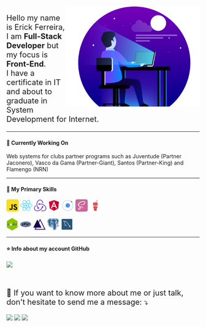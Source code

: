<img src="web-developer.svg" min-width="350px" max-width="350px" width="350px" align="right" alt="Erick Developer">

<p align="left" style="font-size: 20px"> 
   Hello my name is Erick Ferreira,  I am <strong>Full-Stack Developer</strong> but my focus is <strong>Front-End</strong>.<br>
    I have a certificate in IT and about to graduate in System Development for Internet.
</p>

----

#### 💼 Currently Working On
<p align="left">
    Web systems for clubs partner programs such as Juventude (Partner Jaconero),
    Vasco da Gama (Partner-Giant), Santos (Partner-King) and Flamengo (NRN)
</p>

----

#### 🚀 My Primary Skills

<code title="JavaScript"><img height="32" src="js.png" alt="Javascript"/></code>
<code title="React"><img height="32" src="react.png" alt="React"/></code>
<code title="Redux"><img height="32" src="redux.png" alt="Redux"/></code>
<code title="Angular"><img height="32" src="angular.png" alt="Angular"/></code>
<code title="Ionic"><img height="32" src="ionic.png" alt="Ionic"/></code>
<code title="Sass"><img height="32" src="sass.png" alt="Sass"/></code>
<code title="Gulp"><img height="32" src="gulp.png" alt="Gulp"/></code>

<code title="Nodejs"><img height="32" src="node.png" alt="Nodejs"/></code>
<code title="PHP"><img height="32" src="PHP.png" alt="PHP"/></code>
<code title="AdonisJs"><img height="32" src="adonis.png" alt="AdonisJs"/></code>
<code title="PostgreSQL"><img height="32" src="postgresql.png" alt="PostgreSQL"/></code>
<code title="MySQL"><img height="32" src="mysql.png" alt="MySQL"/></code>

---

#### ⭐ Info about my account GitHub
<span align="left" style="display: flex; align-items: flex-start">
  <img src="https://github-readme-stats.vercel.app/api?username=erickkf600&show_icons=true&theme=blueberry">
  <!-- <img src="https://github-readme-stats.vercel.app/api/top-langs/?username=erickkf600&count_private=true&theme=blueberry"> -->
</span>
<br><br>

<p align="left" style="font-size: 20px"> 
   💬 If you want to know more about me or just talk, don't hesitate to send me a message: ⤵️
</p>

<p align="left" >
  <a href="mailto:erickkf600@gmail.com" alt="Gmail" target="_blank" title="erickkf600 Email">
  <img src="https://img.shields.io/badge/-Gmail-FF0000?style=flat-square&labelColor=FF0000&logo=gmail&logoColor=white"  height="28px"/></a>

  <a href="https://www.linkedin.com/in/erickkf600/" alt="Linkedin" target="_blank"  title="erickkf600 Linkedin">
  <img src="https://img.shields.io/badge/-Linkedin-0e76a8?style=flat-square&logo=Linkedin&logoColor=white"  height="28px"/></a>

  <a href="https://api.whatsapp.com/send?phone=5521990831801" alt="WhatsApp" target="_blank" title="erickkf600 WhatsApp">
  <img src="https://img.shields.io/badge/-WhatsApp-25d366?style=flat-square&labelColor=25d366&logo=whatsapp&logoColor=white" height="28px"/></a>

</p> 




